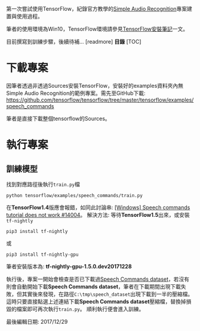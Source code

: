 第一次嘗試使用TensorFlow，紀錄官方教學的[Simple Audio Recognition](https://www.tensorflow.org/versions/master/tutorials/audio_recognition "Simple Audio Recognition  |  TensorFlow")專案建置與使用過程。

筆者的使用環境為Win10，TensorFlow環境請參見[TensorFlow安裝筆記](https://heegreis.blogspot.tw/2017/12/tensorflow.html "Blogger內部連結")一文。

目前撰寫到訓練步驟，後續待補...
[readmore]
**目錄**
[TOC]
# 下載專案
因筆者透過非透過Sources安裝TensorFlow，安裝好的examples資料夾內無Simple Audio Recognition的範例專案。需先至GitHub下載: 
https://github.com/tensorflow/tensorflow/tree/master/tensorflow/examples/speech_commands

筆者是直接下載整個tensorflow的Sources。

# 執行專案

## 訓練模型
找到對應路徑後執行`train.py`檔
```shell
python tensorflow/examples/speech_commands/train.py
```
在**TensorFlow1.4**版應會報錯，如同此討論串: [[Windows] Speech commands tutorial does not work #14004](https://github.com/tensorflow/tensorflow/issues/14004 "[Windows] Speech commands tutorial does not work · Issue #14004 · tensorflow/tensorflow · GitHub")。
解決方法: 等待**TensorFlow1.5**出來，或安裝`tf-nightly`
```shell
pip3 install tf-nightly
```
或
```shell
pip3 install tf-nightly-gpu
```
筆者安裝版本為: **tf-nightly-gpu-1.5.0.dev20171228**

執行後，專案一開始會檢查是否已下載過[Speech Commands dataset](https://storage.cloud.google.com/download.tensorflow.org/data/speech_commands_v0.01.tar.gz)，若沒有則會自動開始下載**Speech Commands dataset**，筆者在下載期間出現下載失敗，但其實後來發現，在路徑`C:\tmp\speech_dataset`出現下載到一半的壓縮檔。
這時只要直接點選上述連結下載**Speech Commands dataset**壓縮檔，替換掉損毀的檔案即可再次執行`train.py`。
順利執行便會進入訓練。

最後編輯日期: 2017/12/29
<!--stackedit_data:
eyJoaXN0b3J5IjpbLTQwNDcyMTU5OF19
-->